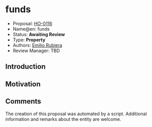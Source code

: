 # funds

* Proposal: [HO-0116](0116-funds.md)
* Name@en: funds
* Status: **Awaiting Review**
* Type: **Property**
* Authors: [Emilio Rubiera](https://github.com/spitxa)
* Review Manager: TBD

## Introduction



## Motivation

## Comments
The creation of this proposal was automated by a script. Additional information and remarks about the entity are welcome.
